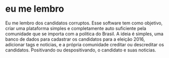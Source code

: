 # eu me lembro

Eu me lembro dos candidatos corruptos.
Esse software tem como objetivo, criar uma plataforma simples e completamente auto suficiente pela comunidade que se importa com a politica do Brasil.
A ideia é simples, uma banco de dados para cadastrar os candidatos para a eleição 2016, adicionar tags e noticias, e a própria comunidade creditar ou descreditar os candidatos. Positivando ou despositivando, o candidato e suas noticias.
